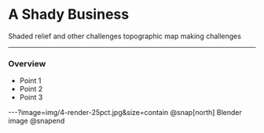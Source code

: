 # A Shady Business

Shaded relief and other challenges topographic map making challenges

---

### Overview

- Point 1
- Point 2
- Point 3

---?image=img/4-render-25pct.jpg&size=contain
@snap[north]
Blender image
@snapend
